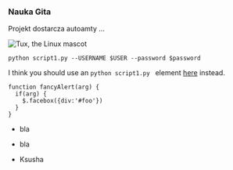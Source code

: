 ### Nauka Gita

Projekt dostarcza autoamty ...

![Tux, the Linux mascot](https://th.bing.com/th/id/Rdb69d9364338a1982d5a5277c3903d60?rik=W4VDkDmTbWZMNw&pid=ImgRaw)

```
python script1.py --USERNAME $USER --password $password
```

I think you should use an
`python script1.py ` element [here](http://vk.com) instead.

```
function fancyAlert(arg) {
  if(arg) {
    $.facebox({div:'#foo'})
  }
}
```

- bla
- bla

- Ksusha
